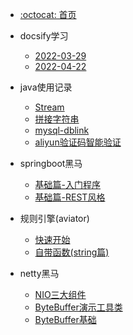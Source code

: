 - [:octocat: 首页](/README)
- docsify学习
   
   - [2022-03-29](/md/learn-that/01.封面.md)
   - [2022-04-22](/md/learn-that/02.index.html配置.md)

- java使用记录

   - [Stream](/md/work/01.java8的stream.md)
   - [拼接字符串](md/work/02.拼接字符串.md)
   - [mysql-dblink](md/work/03.mysql-dblink.md)
   - [aliyun验证码智能验证](md/work/04.aliyun验证码智能验证.md)
   
- springboot黑马
 
   - [基础篇-入门程序](/md/springboot-hm/01.搭建SpringBoot项目.md)
   - [基础篇-REST风格](/md/springboot-hm/02.REST风格.md)
       
- 规则引擎(aviator)
       
   - [快速开始](/md/aviator/01.快速开始.md)
   - [自带函数(string篇)](/md/aviator/02.自带函数(string篇).md)

- netty黑马

  - [NIO三大组件](/md/netty-hm/01.NIO三大组件.md)
  - [ByteBuffer演示工具类](/md/netty-hm/02.ByteBuffer演示工具类.md)
  - [ByteBuffer基础](/md/netty-hm/03.ByteBuffer基础.md)
 
   
  